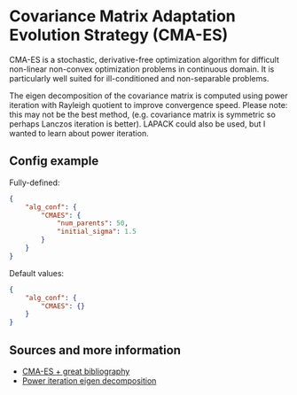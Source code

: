 # Covariance Matrix Adaptation Evolution Strategy (CMA-ES)

CMA-ES is a stochastic, derivative-free optimization algorithm for difficult non-linear non-convex optimization problems in continuous domain. It is particularly well suited for ill-conditioned and non-separable problems.

The eigen decomposition of the covariance matrix is computed using power iteration with Rayleigh quotient to improve convergence speed. Please note: this may not be the best method, (e.g. covariance matrix is symmetric so perhaps Lanczos iteration is better). LAPACK could also be used, but I wanted to learn about power iteration.

## Config example

Fully-defined:

```json
{
    "alg_conf": {
        "CMAES": {
            "num_parents": 50,
            "initial_sigma": 1.5
        }
    }
}
```

Default values:

```json
{
    "alg_conf": {
        "CMAES": {}
    }
}
```

## Sources and more information

- [CMA-ES + great bibliography](https://cma-es.github.io/)
- [Power iteration eigen decomposition](https://en.wikipedia.org/wiki/Power_iteration)
